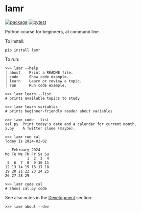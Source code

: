 # lamr

[![package](https://img.shields.io/pypi/v/lamr)](https://pypi.org/project/lamr/)
[![pytest](https://github.com/epogrebnyak/bootcamp/actions/workflows/python-package.yml/badge.svg)](https://github.com/epogrebnyak/bootcamp/actions/workflows/python-package.yml)

Python course for beginners, at command line.

To install:

```console
pip install lamr
```

To run:

```console
>>> lamr --help
│ about    Print a README file.
│ code     Show code example.
│ learn    Learn or review a topic.
│ run      Run code example.

>>> lamr learn --list
# prints available topics to study

>>> lamr learn variables
# prints beginner-friendly reader about variables

>>> lamr code --list
cal.py  Print today's date and a calendar for current month.
x.py    A Twitter clone (maybe).

>>> lamr run cal
Today is 2024-02-02

   February 2024
Mo Tu We Th Fr Sa Su
          1  2  3  4
 5  6  7  8  9 10 11
12 13 14 15 16 17 18
19 20 21 22 23 24 25
26 27 28 29

>>> lamr code cal
# shows cal.py code
```

See also notes in the [Development](development.md) section:

```console
>>> lamr about --dev
```
